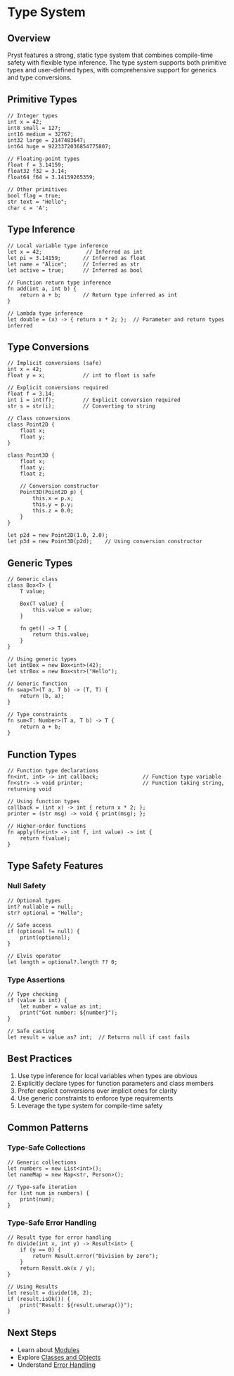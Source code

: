 # Type System

## Overview

Pryst features a strong, static type system that combines compile-time safety with flexible type inference. The type system supports both primitive types and user-defined types, with comprehensive support for generics and type conversions.

## Primitive Types

```pryst
// Integer types
int x = 42;
int8 small = 127;
int16 medium = 32767;
int32 large = 2147483647;
int64 huge = 9223372036854775807;

// Floating-point types
float f = 3.14159;
float32 f32 = 3.14;
float64 f64 = 3.14159265359;

// Other primitives
bool flag = true;
str text = "Hello";
char c = 'A';
```

## Type Inference

```pryst
// Local variable type inference
let x = 42;              // Inferred as int
let pi = 3.14159;       // Inferred as float
let name = "Alice";     // Inferred as str
let active = true;      // Inferred as bool

// Function return type inference
fn add(int a, int b) {
    return a + b;       // Return type inferred as int
}

// Lambda type inference
let double = (x) -> { return x * 2; };  // Parameter and return types inferred
```

## Type Conversions

```pryst
// Implicit conversions (safe)
int x = 42;
float y = x;            // int to float is safe

// Explicit conversions required
float f = 3.14;
int i = int(f);         // Explicit conversion required
str s = str(i);         // Converting to string

// Class conversions
class Point2D {
    float x;
    float y;
}

class Point3D {
    float x;
    float y;
    float z;

    // Conversion constructor
    Point3D(Point2D p) {
        this.x = p.x;
        this.y = p.y;
        this.z = 0.0;
    }
}

let p2d = new Point2D(1.0, 2.0);
let p3d = new Point3D(p2d);    // Using conversion constructor
```

## Generic Types

```pryst
// Generic class
class Box<T> {
    T value;

    Box(T value) {
        this.value = value;
    }

    fn get() -> T {
        return this.value;
    }
}

// Using generic types
let intBox = new Box<int>(42);
let strBox = new Box<str>("Hello");

// Generic function
fn swap<T>(T a, T b) -> (T, T) {
    return (b, a);
}

// Type constraints
fn sum<T: Number>(T a, T b) -> T {
    return a + b;
}
```

## Function Types

```pryst
// Function type declarations
fn<int, int> -> int callback;              // Function type variable
fn<str> -> void printer;                   // Function taking string, returning void

// Using function types
callback = (int x) -> int { return x * 2; };
printer = (str msg) -> void { print(msg); };

// Higher-order functions
fn apply(fn<int> -> int f, int value) -> int {
    return f(value);
}
```

## Type Safety Features

### Null Safety

```pryst
// Optional types
int? nullable = null;
str? optional = "Hello";

// Safe access
if (optional != null) {
    print(optional);
}

// Elvis operator
let length = optional?.length ?? 0;
```

### Type Assertions

```pryst
// Type checking
if (value is int) {
    let number = value as int;
    print("Got number: ${number}");
}

// Safe casting
let result = value as? int;  // Returns null if cast fails
```

## Best Practices

1. Use type inference for local variables when types are obvious
2. Explicitly declare types for function parameters and class members
3. Prefer explicit conversions over implicit ones for clarity
4. Use generic constraints to enforce type requirements
5. Leverage the type system for compile-time safety

## Common Patterns

### Type-Safe Collections

```pryst
// Generic collections
let numbers = new List<int>();
let nameMap = new Map<str, Person>();

// Type-safe iteration
for (int num in numbers) {
    print(num);
}
```

### Type-Safe Error Handling

```pryst
// Result type for error handling
fn divide(int x, int y) -> Result<int> {
    if (y == 0) {
        return Result.error("Division by zero");
    }
    return Result.ok(x / y);
}

// Using Results
let result = divide(10, 2);
if (result.isOk()) {
    print("Result: ${result.unwrap()}");
}
```

## Next Steps

- Learn about [Modules](03-modules.md)
- Explore [Classes and Objects](05-classes.md)
- Understand [Error Handling](04-error-handling.md)
